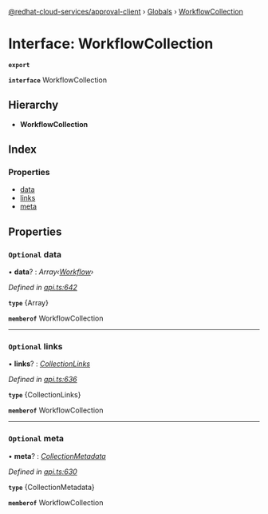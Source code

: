 [@redhat-cloud-services/approval-client](../README.md) › [Globals](../globals.md) › [WorkflowCollection](workflowcollection.md)

# Interface: WorkflowCollection

**`export`** 

**`interface`** WorkflowCollection

## Hierarchy

* **WorkflowCollection**

## Index

### Properties

* [data](workflowcollection.md#optional-data)
* [links](workflowcollection.md#optional-links)
* [meta](workflowcollection.md#optional-meta)

## Properties

### `Optional` data

• **data**? : *Array‹[Workflow](workflow.md)›*

*Defined in [api.ts:642](https://github.com/RedHatInsights/javascript-clients/blob/master/packages/approval/api.ts#L642)*

**`type`** {Array<Workflow>}

**`memberof`** WorkflowCollection

___

### `Optional` links

• **links**? : *[CollectionLinks](collectionlinks.md)*

*Defined in [api.ts:636](https://github.com/RedHatInsights/javascript-clients/blob/master/packages/approval/api.ts#L636)*

**`type`** {CollectionLinks}

**`memberof`** WorkflowCollection

___

### `Optional` meta

• **meta**? : *[CollectionMetadata](collectionmetadata.md)*

*Defined in [api.ts:630](https://github.com/RedHatInsights/javascript-clients/blob/master/packages/approval/api.ts#L630)*

**`type`** {CollectionMetadata}

**`memberof`** WorkflowCollection
